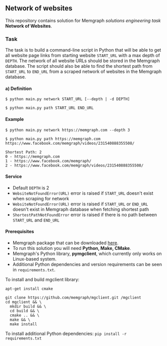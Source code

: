 ## Network of websites

This repository contains solution for Memgraph <i>solutions engineering task</i> <b>Network of Websites</b>.

### Task
The task is to build a command-line script in Python that will be able to get all website page links from starting website ```START_URL``` with a max depth of ```DEPTH```. The network of all website URLs should be stored in the Memgraph database. The script should also be able to find the shortest path from ```START_URL``` to ```END_URL``` from a scraped network of websites in the Memgraph database.

#### a) Definition
```$ python main.py network START_URL [--depth | -d DEPTH]```

```$ python main.py path START_URL END_URL```

#### Example
```$ python main.py network https://memgraph.com --depth 3```

```$ python main.py path https://memgraph.com https://www.facebook.com/memgraph/videos/231540888355508/```
```
Shortest Path: 2
0 - https://memgraph.com
1 - https://www.facebook.com/memgraph/
2 - https://www.facebook.com/memgraph/videos/231540888355508/
```
#### Service
- Default ```DEPTH``` is 2
- ```WebsiteNotFoundError(URL)``` error is raised if ```START_URL``` doesn't exist when scraping for network
- ```WebsiteNotFoundError(URL)``` error is raised if ```START_URL``` or ```END_URL``` doesn't exist in Memgraph database when fetching shortest path
- ```ShortestPathNotFoundError``` error is raised if there is no path between ```START_URL``` and ```END_URL```

#### Prerequisites
- Memgraph package that can be downloaded <a href="https://memgraph.com/download"> here</a>.
- To run this solution you will need <b>Python, Make, CMake</b>.
- Memgraph's Python library, <b>pymgclient</b>, which currently only works on Linux-based system.
- Additional Python dependencies and version requirements can be seen in ```requirements.txt```.

To install and build mgclient library:
```
apt-get install cmake

git clone https://github.com/memgraph/mgclient.git /mgclient
cd mgclient && \
  mkdir build && \
  cd build && \
  cmake .. && \
  make && \
  make install
```

To install additional Python dependencies:
```pip install -r requirements.txt```
